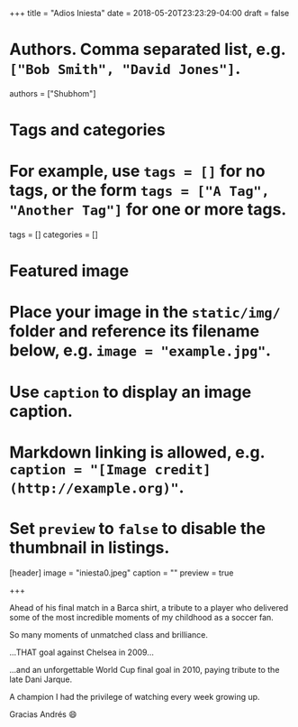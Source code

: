 +++
title = "Adios Iniesta"
date = 2018-05-20T23:23:29-04:00
draft = false

# Authors. Comma separated list, e.g. `["Bob Smith", "David Jones"]`.
authors = ["Shubhom"]

# Tags and categories
# For example, use `tags = []` for no tags, or the form `tags = ["A Tag", "Another Tag"]` for one or more tags.
tags = []
categories = []

# Featured image
# Place your image in the `static/img/` folder and reference its filename below, e.g. `image = "example.jpg"`.
# Use `caption` to display an image caption.
#   Markdown linking is allowed, e.g. `caption = "[Image credit](http://example.org)"`.
# Set `preview` to `false` to disable the thumbnail in listings.
[header]
image = "iniesta0.jpeg"
caption = ""
preview = true

+++


Ahead of his final match in a Barca shirt, a tribute to a player who delivered some of the most incredible moments of my childhood as a soccer fan.


So many moments of unmatched class and brilliance.


...THAT goal against Chelsea in 2009...


...and an unforgettable World Cup final goal in 2010, paying tribute to the late Dani Jarque.


A champion I had the privilege of watching every week growing up.


Gracias Andrés :smile:
